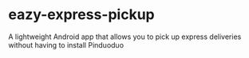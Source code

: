 # eazy-express-pickup
A lightweight Android app that allows you to pick up express deliveries without having to install Pinduoduo
